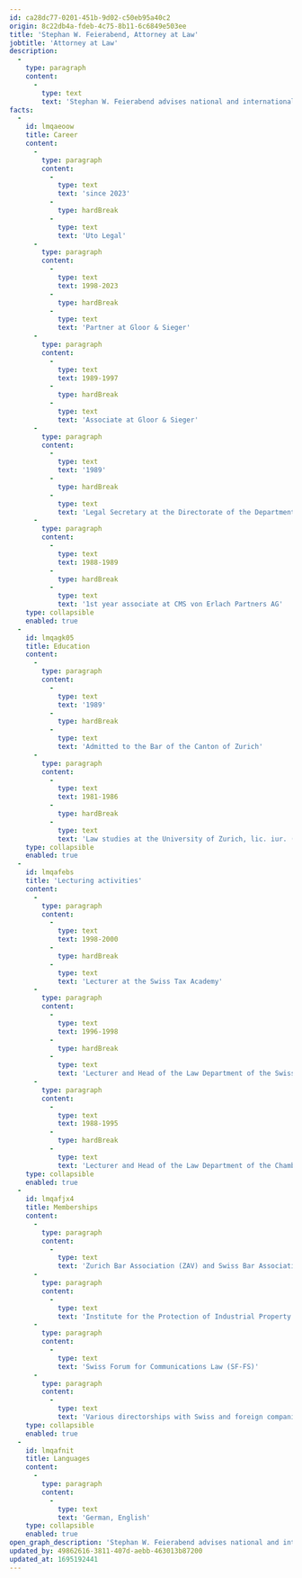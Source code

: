 ```yaml
---
id: ca28dc77-0201-451b-9d02-c50eb95a40c2
origin: 8c22db4a-fdeb-4c75-8b11-6c6849e503ee
title: 'Stephan W. Feierabend, Attorney at Law'
jobtitle: 'Attorney at Law'
description:
  -
    type: paragraph
    content:
      -
        type: text
        text: 'Stephan W. Feierabend advises national and international companies in various industries and private individuals on trademark, copyright, design, and unfair competition law as well as corporate and contract law. He also has many years of experience in advertising and media law, art transactions and corporate and private estate planning.'
facts:
  -
    id: lmqaeoow
    title: Career
    content:
      -
        type: paragraph
        content:
          -
            type: text
            text: 'since 2023'
          -
            type: hardBreak
          -
            type: text
            text: 'Uto Legal'
      -
        type: paragraph
        content:
          -
            type: text
            text: 1998-2023
          -
            type: hardBreak
          -
            type: text
            text: 'Partner at Gloor & Sieger'
      -
        type: paragraph
        content:
          -
            type: text
            text: 1989-1997
          -
            type: hardBreak
          -
            type: text
            text: 'Associate at Gloor & Sieger'
      -
        type: paragraph
        content:
          -
            type: text
            text: '1989'
          -
            type: hardBreak
          -
            type: text
            text: 'Legal Secretary at the Directorate of the Department of Economic Affairs of the Canton of Zurich'
      -
        type: paragraph
        content:
          -
            type: text
            text: 1988-1989
          -
            type: hardBreak
          -
            type: text
            text: '1st year associate at CMS von Erlach Partners AG'
    type: collapsible
    enabled: true
  -
    id: lmqagk05
    title: Education
    content:
      -
        type: paragraph
        content:
          -
            type: text
            text: '1989'
          -
            type: hardBreak
          -
            type: text
            text: 'Admitted to the Bar of the Canton of Zurich'
      -
        type: paragraph
        content:
          -
            type: text
            text: 1981-1986
          -
            type: hardBreak
          -
            type: text
            text: 'Law studies at the University of Zurich, lic. iur. (magna cum laude)'
    type: collapsible
    enabled: true
  -
    id: lmqafebs
    title: 'Lecturing activities'
    content:
      -
        type: paragraph
        content:
          -
            type: text
            text: 1998-2000
          -
            type: hardBreak
          -
            type: text
            text: 'Lecturer at the Swiss Tax Academy'
      -
        type: paragraph
        content:
          -
            type: text
            text: 1996-1998
          -
            type: hardBreak
          -
            type: text
            text: 'Lecturer and Head of the Law Department of the Swiss Chamber School (since 1998 Swiss Tax Academy)'
      -
        type: paragraph
        content:
          -
            type: text
            text: 1988-1995
          -
            type: hardBreak
          -
            type: text
            text: 'Lecturer and Head of the Law Department of the Chamber School Zurich'
    type: collapsible
    enabled: true
  -
    id: lmqafjx4
    title: Memberships
    content:
      -
        type: paragraph
        content:
          -
            type: text
            text: 'Zurich Bar Association (ZAV) and Swiss Bar Association (SAV)'
      -
        type: paragraph
        content:
          -
            type: text
            text: 'Institute for the Protection of Industrial Property (INGRES)'
      -
        type: paragraph
        content:
          -
            type: text
            text: 'Swiss Forum for Communications Law (SF-FS)'
      -
        type: paragraph
        content:
          -
            type: text
            text: 'Various directorships with Swiss and foreign companies'
    type: collapsible
    enabled: true
  -
    id: lmqafnit
    title: Languages
    content:
      -
        type: paragraph
        content:
          -
            type: text
            text: 'German, English'
    type: collapsible
    enabled: true
open_graph_description: 'Stephan W. Feierabend advises national and international companies in various industries and private individuals on trademark, copyright, design, and unfair competition law as well as corporate and contract law. He also has many years of experience in advertising and media law, art transactions and corporate and private estate planning.'
updated_by: 49862616-3811-407d-aebb-463013b87200
updated_at: 1695192441
---
```

